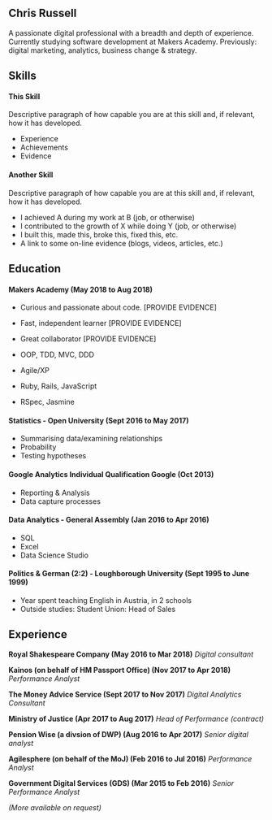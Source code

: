 ## Chris Russell

A passionate digital professional with a breadth and depth of experience. Currently studying software development at Makers Academy. Previously: digital marketing, analytics, business change & strategy.

## Skills

#### This Skill

Descriptive paragraph of how capable you are at this skill and, if relevant, how it has developed.

- Experience
- Achievements
- Evidence

#### Another Skill

Descriptive paragraph of how capable you are at this skill and, if relevant, how it has developed.

- I achieved A during my work at B (job, or otherwise)
- I contributed to the growth of X while doing Y (job, or otherwise)
- I built this, made this, broke this, fixed this, etc.
- A link to some on-line evidence (blogs, videos, articles, etc.)

## Education

#### Makers Academy (May 2018 to Aug 2018)

- Curious and passionate about code. [PROVIDE EVIDENCE]
- Fast, independent learner [PROVIDE EVIDENCE]
- Great collaborator [PROVIDE EVIDENCE]

- OOP, TDD, MVC, DDD
- Agile/XP
- Ruby, Rails, JavaScript
- RSpec, Jasmine


#### Statistics - Open University (Sept 2016 to May 2017)

- Summarising data/examining relationships
- Probability
- Testing hypotheses

#### Google Analytics Individual Qualification Google (Oct 2013)
- Reporting & Analysis
- Data capture processes

#### Data Analytics - General Assembly (Jan 2016 to Apr 2016)
- SQL
- Excel
- Data Science Studio

#### Politics & German (2:2) - Loughborough University (Sept 1995 to June 1999)
- Year spent teaching English in Austria, in 2 schools
- Outside studies: Student Union: Head of Sales

## Experience

**Royal Shakespeare Company (May 2016 to Mar 2018)**
*Digital consultant*

**Kainos (on behalf of HM Passport Office) (Nov 2017 to Apr 2018)**
*Performance Analyst*

**The Money Advice Service (Sept 2017 to Nov 2017)**
*Digital Analytics Consultant*

**Ministry of Justice (Apr 2017 to Aug 2017)**
*Head of Performance (contract)*

**Pension Wise (a divsion of DWP) (Aug 2016 to Apr 2017)**
*Senior digital analyst*

**Agilesphere (on behalf of the MoJ) (Feb 2016 to Jul 2016)**
*Performance Analyst*

**Government Digital Services (GDS) (Mar 2015 to Feb 2016)**
*Senior Performance Analyst*

_(More available on request)_
